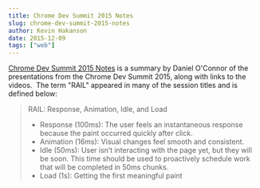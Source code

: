 ```yaml
---
title: Chrome Dev Summit 2015 Notes
slug: chrome-dev-summit-2015-notes
author: Kevin Hakanson
date: 2015-12-09
tags: ["web"]
---
```

[Chrome Dev Summit 2015 Notes](https://danoc.me/blog/chrome-dev-summit-2015-notes/) is a summary by Daniel O'Connor of the presentations from the Chrome Dev Summit 2015, along with links to the videos.  The term "RAIL" appeared in many of the session titles and is defined below:

> RAIL: Response, Animation, Idle, and Load
>
> * Response (100ms): The user feels an instantaneous response because the paint occurred quickly after click.
> * Animation (16ms): Visual changes feel smooth and consistent.
> * Idle (50ms): User isn’t interacting with the page yet, but they will be soon. This time should be used to proactively schedule work that will be completed in 50ms chunks.
> * Load (1s): Getting the first meaningful paint
